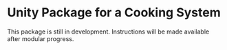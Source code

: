 # Unity Package for a Cooking System
 
This package is still in development.
Instructions will be made available after modular progress.